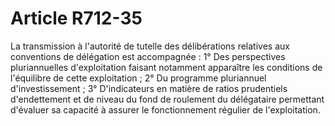 # Article R712-35

La transmission à l'autorité de tutelle des délibérations relatives aux conventions de délégation est accompagnée :   1° Des perspectives pluriannuelles d'exploitation faisant notamment apparaître les conditions de l'équilibre de cette exploitation ;   2° Du programme pluriannuel d'investissement ;   3° D'indicateurs en matière de ratios prudentiels d'endettement et de niveau du fond de roulement du délégataire permettant d'évaluer sa capacité à assurer le fonctionnement régulier de l'exploitation.